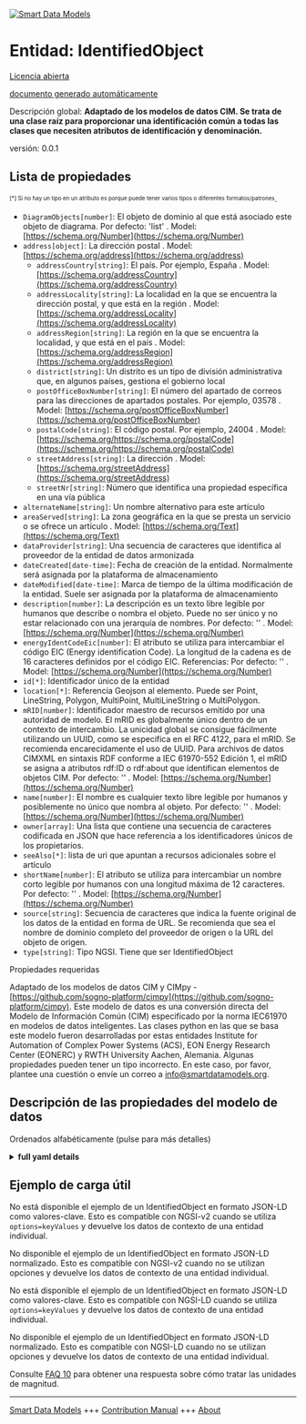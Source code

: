 <!-- 10-Header -->  
[![Smart Data Models](https://smartdatamodels.org/wp-content/uploads/2022/01/SmartDataModels_logo.png "Logo")](https://smartdatamodels.org)  
Entidad: IdentifiedObject  
=========================<!-- /10-Header -->  
<!-- 15-License -->  
[Licencia abierta](https://github.com/smart-data-models//dataModel.EnergyCIM/blob/master/IdentifiedObject/LICENSE.md)  
[documento generado automáticamente](https://docs.google.com/presentation/d/e/2PACX-1vTs-Ng5dIAwkg91oTTUdt8ua7woBXhPnwavZ0FxgR8BsAI_Ek3C5q97Nd94HS8KhP-r_quD4H0fgyt3/pub?start=false&loop=false&delayms=3000#slide=id.gb715ace035_0_60)  
<!-- /15-License -->  
<!-- 20-Description -->  
Descripción global: **Adaptado de los modelos de datos CIM. Se trata de una clase raíz para proporcionar una identificación común a todas las clases que necesiten atributos de identificación y denominación.**  
versión: 0.0.1  
<!-- /20-Description -->  
<!-- 30-PropertiesList -->  

## Lista de propiedades  

<sup><sub>[*] Si no hay un tipo en un atributo es porque puede tener varios tipos o diferentes formatos/patrones</sub></sup>.  
- `DiagramObjects[number]`: El objeto de dominio al que está asociado este objeto de diagrama. Por defecto: 'list'  . Model: [https://schema.org/Number](https://schema.org/Number)- `address[object]`: La dirección postal  . Model: [https://schema.org/address](https://schema.org/address)	- `addressCountry[string]`: El país. Por ejemplo, España  . Model: [https://schema.org/addressCountry](https://schema.org/addressCountry)  
	- `addressLocality[string]`: La localidad en la que se encuentra la dirección postal, y que está en la región  . Model: [https://schema.org/addressLocality](https://schema.org/addressLocality)  
	- `addressRegion[string]`: La región en la que se encuentra la localidad, y que está en el país  . Model: [https://schema.org/addressRegion](https://schema.org/addressRegion)  
	- `district[string]`: Un distrito es un tipo de división administrativa que, en algunos países, gestiona el gobierno local    
	- `postOfficeBoxNumber[string]`: El número del apartado de correos para las direcciones de apartados postales. Por ejemplo, 03578  . Model: [https://schema.org/postOfficeBoxNumber](https://schema.org/postOfficeBoxNumber)  
	- `postalCode[string]`: El código postal. Por ejemplo, 24004  . Model: [https://schema.org/https://schema.org/postalCode](https://schema.org/https://schema.org/postalCode)  
	- `streetAddress[string]`: La dirección  . Model: [https://schema.org/streetAddress](https://schema.org/streetAddress)  
	- `streetNr[string]`: Número que identifica una propiedad específica en una vía pública    
- `alternateName[string]`: Un nombre alternativo para este artículo  - `areaServed[string]`: La zona geográfica en la que se presta un servicio o se ofrece un artículo  . Model: [https://schema.org/Text](https://schema.org/Text)- `dataProvider[string]`: Una secuencia de caracteres que identifica al proveedor de la entidad de datos armonizada  - `dateCreated[date-time]`: Fecha de creación de la entidad. Normalmente será asignada por la plataforma de almacenamiento  - `dateModified[date-time]`: Marca de tiempo de la última modificación de la entidad. Suele ser asignada por la plataforma de almacenamiento  - `description[number]`: La descripción es un texto libre legible por humanos que describe o nombra el objeto. Puede no ser único y no estar relacionado con una jerarquía de nombres. Por defecto: ''  . Model: [https://schema.org/Number](https://schema.org/Number)- `energyIdentCodeEic[number]`: El atributo se utiliza para intercambiar el código EIC (Energy identification Code). La longitud de la cadena es de 16 caracteres definidos por el código EIC. Referencias: Por defecto: ''  . Model: [https://schema.org/Number](https://schema.org/Number)- `id[*]`: Identificador único de la entidad  - `location[*]`: Referencia Geojson al elemento. Puede ser Point, LineString, Polygon, MultiPoint, MultiLineString o MultiPolygon.  - `mRID[number]`: Identificador maestro de recursos emitido por una autoridad de modelo. El mRID es globalmente único dentro de un contexto de intercambio. La unicidad global se consigue fácilmente utilizando un UUID, como se especifica en el RFC 4122, para el mRID.  Se recomienda encarecidamente el uso de UUID. Para archivos de datos CIMXML en sintaxis RDF conforme a IEC 61970-552 Edición 1, el mRID se asigna a atributos rdf:ID o rdf:about que identifican elementos de objetos CIM. Por defecto: ''  . Model: [https://schema.org/Number](https://schema.org/Number)- `name[number]`: El nombre es cualquier texto libre legible por humanos y posiblemente no único que nombra al objeto. Por defecto: ''  . Model: [https://schema.org/Number](https://schema.org/Number)- `owner[array]`: Una lista que contiene una secuencia de caracteres codificada en JSON que hace referencia a los identificadores únicos de los propietarios.  - `seeAlso[*]`: lista de uri que apuntan a recursos adicionales sobre el artículo  - `shortName[number]`: El atributo se utiliza para intercambiar un nombre corto legible por humanos con una longitud máxima de 12 caracteres. Por defecto: ''  . Model: [https://schema.org/Number](https://schema.org/Number)- `source[string]`: Secuencia de caracteres que indica la fuente original de los datos de la entidad en forma de URL. Se recomienda que sea el nombre de dominio completo del proveedor de origen o la URL del objeto de origen.  - `type[string]`: Tipo NGSI. Tiene que ser IdentifiedObject  <!-- /30-PropertiesList -->  
<!-- 35-RequiredProperties -->  
Propiedades requeridas  
<!-- /35-RequiredProperties -->  
<!-- 40-RequiredProperties -->  
Adaptado de los modelos de datos CIM y CIMpy - [https://github.com/sogno-platform/cimpy](https://github.com/sogno-platform/cimpy). Este modelo de datos es una conversión directa del Modelo de Información Común (CIM) especificado por la norma IEC61970 en modelos de datos inteligentes. Las clases python en las que se basa este modelo fueron desarrolladas por estas entidades Institute for Automation of Complex Power Systems (ACS), EON Energy Research Center (EONERC) y RWTH University Aachen, Alemania. Algunas propiedades pueden tener un tipo incorrecto. En este caso, por favor, plantee una cuestión o envíe un correo a info@smartdatamodels.org.  
<!-- /40-RequiredProperties -->  
<!-- 50-DataModelHeader -->  
## Descripción de las propiedades del modelo de datos  
Ordenados alfabéticamente (pulse para más detalles)  
<!-- /50-DataModelHeader -->  
<!-- 60-ModelYaml -->  
<details><summary><strong>full yaml details</strong></summary>    
```yaml  
IdentifiedObject:    
  description: Adapted from CIM data models. This is a root class to provide common identification for all classes needing identification and naming attributes.    
  properties:    
    DiagramObjects:    
      description: 'The domain object to which this diagram object is associated. Default: ''list'''    
      type: number    
      x-ngsi:    
        model: https://schema.org/Number    
        type: Property    
    address:    
      description: The mailing address    
      properties:    
        addressCountry:    
          description: 'The country. For example, Spain'    
          type: string    
          x-ngsi:    
            model: https://schema.org/addressCountry    
            type: Property    
        addressLocality:    
          description: 'The locality in which the street address is, and which is in the region'    
          type: string    
          x-ngsi:    
            model: https://schema.org/addressLocality    
            type: Property    
        addressRegion:    
          description: 'The region in which the locality is, and which is in the country'    
          type: string    
          x-ngsi:    
            model: https://schema.org/addressRegion    
            type: Property    
        district:    
          description: 'A district is a type of administrative division that, in some countries, is managed by the local government'    
          type: string    
          x-ngsi:    
            type: Property    
        postOfficeBoxNumber:    
          description: 'The post office box number for PO box addresses. For example, 03578'    
          type: string    
          x-ngsi:    
            model: https://schema.org/postOfficeBoxNumber    
            type: Property    
        postalCode:    
          description: 'The postal code. For example, 24004'    
          type: string    
          x-ngsi:    
            model: https://schema.org/https://schema.org/postalCode    
            type: Property    
        streetAddress:    
          description: The street address    
          type: string    
          x-ngsi:    
            model: https://schema.org/streetAddress    
            type: Property    
        streetNr:    
          description: Number identifying a specific property on a public street    
          type: string    
          x-ngsi:    
            type: Property    
      type: object    
      x-ngsi:    
        model: https://schema.org/address    
        type: Property    
    alternateName:    
      description: An alternative name for this item    
      type: string    
      x-ngsi:    
        type: Property    
    areaServed:    
      description: The geographic area where a service or offered item is provided    
      type: string    
      x-ngsi:    
        model: https://schema.org/Text    
        type: Property    
    dataProvider:    
      description: A sequence of characters identifying the provider of the harmonised data entity    
      type: string    
      x-ngsi:    
        type: Property    
    dateCreated:    
      description: Entity creation timestamp. This will usually be allocated by the storage platform    
      format: date-time    
      type: string    
      x-ngsi:    
        type: Property    
    dateModified:    
      description: Timestamp of the last modification of the entity. This will usually be allocated by the storage platform    
      format: date-time    
      type: string    
      x-ngsi:    
        type: Property    
    description:    
      description: 'The description is a free human readable text describing or naming the object. It may be non unique and may not correlate to a naming hierarchy. Default: '''''    
      type: string    
      x-ngsi:    
        model: https://schema.org/Number    
        type: Property    
    energyIdentCodeEic:    
      description: 'The attribute is used for an exchange of the EIC code (Energy identification Code). The length of the string is 16 characters as defined by the EIC code. References: Default: '''''    
      type: number    
      x-ngsi:    
        model: https://schema.org/Number    
        type: Property    
    id:    
      anyOf:    
        - description: Identifier format of any NGSI entity    
          maxLength: 256    
          minLength: 1    
          pattern: ^[\w\-\.\{\}\$\+\*\[\]`|~^@!,:\\]+$    
          type: string    
          x-ngsi:    
            type: Property    
        - description: Identifier format of any NGSI entity    
          format: uri    
          type: string    
          x-ngsi:    
            type: Property    
      description: Unique identifier of the entity    
      x-ngsi:    
        type: Property    
    location:    
      description: 'Geojson reference to the item. It can be Point, LineString, Polygon, MultiPoint, MultiLineString or MultiPolygon'    
      oneOf:    
        - description: Geojson reference to the item. Point    
          properties:    
            bbox:    
              items:    
                type: number    
              minItems: 4    
              type: array    
            coordinates:    
              items:    
                type: number    
              minItems: 2    
              type: array    
            type:    
              enum:    
                - Point    
              type: string    
          required:    
            - type    
            - coordinates    
          title: GeoJSON Point    
          type: object    
          x-ngsi:    
            type: GeoProperty    
        - description: Geojson reference to the item. LineString    
          properties:    
            bbox:    
              items:    
                type: number    
              minItems: 4    
              type: array    
            coordinates:    
              items:    
                items:    
                  type: number    
                minItems: 2    
                type: array    
              minItems: 2    
              type: array    
            type:    
              enum:    
                - LineString    
              type: string    
          required:    
            - type    
            - coordinates    
          title: GeoJSON LineString    
          type: object    
          x-ngsi:    
            type: GeoProperty    
        - description: Geojson reference to the item. Polygon    
          properties:    
            bbox:    
              items:    
                type: number    
              minItems: 4    
              type: array    
            coordinates:    
              items:    
                items:    
                  items:    
                    type: number    
                  minItems: 2    
                  type: array    
                minItems: 4    
                type: array    
              type: array    
            type:    
              enum:    
                - Polygon    
              type: string    
          required:    
            - type    
            - coordinates    
          title: GeoJSON Polygon    
          type: object    
          x-ngsi:    
            type: GeoProperty    
        - description: Geojson reference to the item. MultiPoint    
          properties:    
            bbox:    
              items:    
                type: number    
              minItems: 4    
              type: array    
            coordinates:    
              items:    
                items:    
                  type: number    
                minItems: 2    
                type: array    
              type: array    
            type:    
              enum:    
                - MultiPoint    
              type: string    
          required:    
            - type    
            - coordinates    
          title: GeoJSON MultiPoint    
          type: object    
          x-ngsi:    
            type: GeoProperty    
        - description: Geojson reference to the item. MultiLineString    
          properties:    
            bbox:    
              items:    
                type: number    
              minItems: 4    
              type: array    
            coordinates:    
              items:    
                items:    
                  items:    
                    type: number    
                  minItems: 2    
                  type: array    
                minItems: 2    
                type: array    
              type: array    
            type:    
              enum:    
                - MultiLineString    
              type: string    
          required:    
            - type    
            - coordinates    
          title: GeoJSON MultiLineString    
          type: object    
          x-ngsi:    
            type: GeoProperty    
        - description: Geojson reference to the item. MultiLineString    
          properties:    
            bbox:    
              items:    
                type: number    
              minItems: 4    
              type: array    
            coordinates:    
              items:    
                items:    
                  items:    
                    items:    
                      type: number    
                    minItems: 2    
                    type: array    
                  minItems: 4    
                  type: array    
                type: array    
              type: array    
            type:    
              enum:    
                - MultiPolygon    
              type: string    
          required:    
            - type    
            - coordinates    
          title: GeoJSON MultiPolygon    
          type: object    
          x-ngsi:    
            type: GeoProperty    
      x-ngsi:    
        type: GeoProperty    
    mRID:    
      description: 'Master resource identifier issued by a model authority. The mRID is globally unique within an exchange context. Global uniqueness is easily achieved by using a UUID,  as specified in RFC 4122, for the mRID.  The use of UUID is strongly recommended. For CIMXML data files in RDF syntax conforming to IEC 61970-552 Edition 1, the mRID is mapped to rdf:ID or rdf:about attributes that identify CIM object elements. Default: '''''    
      type: number    
      x-ngsi:    
        model: https://schema.org/Number    
        type: Property    
    name:    
      description: The name of this item    
      type: string    
      x-ngsi:    
        type: Property    
    owner:    
      description: A List containing a JSON encoded sequence of characters referencing the unique Ids of the owner(s)    
      items:    
        anyOf:    
          - description: Identifier format of any NGSI entity    
            maxLength: 256    
            minLength: 1    
            pattern: ^[\w\-\.\{\}\$\+\*\[\]`|~^@!,:\\]+$    
            type: string    
            x-ngsi:    
              type: Property    
          - description: Identifier format of any NGSI entity    
            format: uri    
            type: string    
            x-ngsi:    
              type: Property    
        description: Unique identifier of the entity    
        x-ngsi:    
          type: Property    
      type: array    
      x-ngsi:    
        type: Property    
    seeAlso:    
      description: list of uri pointing to additional resources about the item    
      oneOf:    
        - items:    
            format: uri    
            type: string    
          minItems: 1    
          type: array    
        - format: uri    
          type: string    
      x-ngsi:    
        type: Property    
    shortName:    
      description: 'The attribute is used for an exchange of a human readable short name with length of the string 12 characters maximum. Default: '''''    
      type: number    
      x-ngsi:    
        model: https://schema.org/Number    
        type: Property    
    source:    
      description: 'A sequence of characters giving the original source of the entity data as a URL. Recommended to be the fully qualified domain name of the source provider, or the URL to the source object'    
      type: string    
      x-ngsi:    
        type: Property    
    type:    
      description: NGSI type. It has to be IdentifiedObject    
      enum:    
        - IdentifiedObject    
      type: string    
      x-ngsi:    
        type: Property    
  required: []    
  type: object    
  x-derived-from: ""    
  x-disclaimer: 'Redistribution and use in source and binary forms, with or without modification, are permitted  provided that the license conditions are met. Copyleft (c) 2023 Contributors to Smart Data Models Program'    
  x-license-url: https://github.com/smart-data-models/dataModel.EnergyCIM/blob/master/IdentifiedObject/LICENSE.md    
  x-model-schema: https://smart-data-models.github.io/dataModels.CIMEnergyClasses/IdentifiedObject/schema.json    
  x-model-tags: ""    
  x-version: 0.1.0    
```  
</details>    
<!-- /60-ModelYaml -->  
<!-- 70-MiddleNotes -->  
<!-- /70-MiddleNotes -->  
<!-- 80-Examples -->  
## Ejemplo de carga útil  
No está disponible el ejemplo de un IdentifiedObject en formato JSON-LD como valores-clave. Esto es compatible con NGSI-v2 cuando se utiliza `options=keyValues` y devuelve los datos de contexto de una entidad individual.  
No disponible el ejemplo de un IdentifiedObject en formato JSON-LD normalizado. Esto es compatible con NGSI-v2 cuando no se utilizan opciones y devuelve los datos de contexto de una entidad individual.  
No está disponible el ejemplo de un IdentifiedObject en formato JSON-LD como valores-clave. Esto es compatible con NGSI-LD cuando se utiliza `options=keyValues` y devuelve los datos de contexto de una entidad individual.  
No disponible el ejemplo de un IdentifiedObject en formato JSON-LD normalizado. Esto es compatible con NGSI-LD cuando no se utilizan opciones y devuelve los datos de contexto de una entidad individual.  
<!-- /80-Examples -->  
<!-- 90-FooterNotes -->  
<!-- /90-FooterNotes -->  
<!-- 95-Units -->  
Consulte [FAQ 10](https://smartdatamodels.org/index.php/faqs/) para obtener una respuesta sobre cómo tratar las unidades de magnitud.  
<!-- /95-Units -->  
<!-- 97-LastFooter -->  
---  
[Smart Data Models](https://smartdatamodels.org) +++ [Contribution Manual](https://bit.ly/contribution_manual) +++ [About](https://bit.ly/Introduction_SDM)<!-- /97-LastFooter -->  
